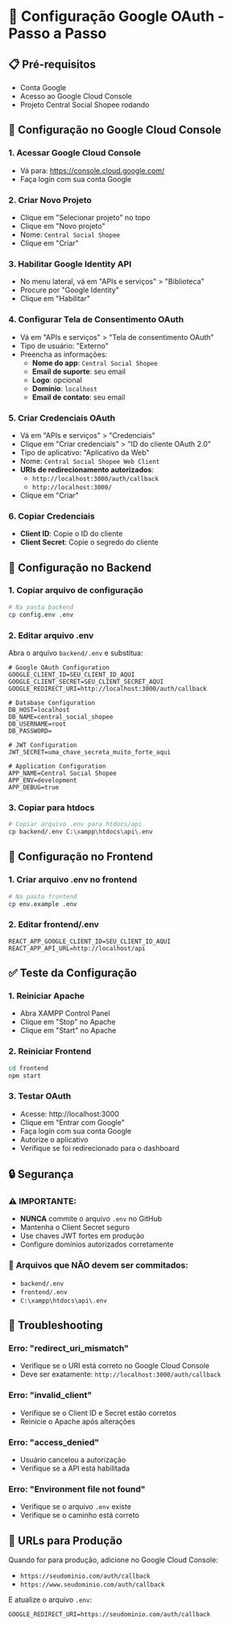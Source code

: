 # 🔐 Configuração Google OAuth - Passo a Passo

## 📋 Pré-requisitos
- Conta Google
- Acesso ao Google Cloud Console
- Projeto Central Social Shopee rodando

## 🚀 Configuração no Google Cloud Console

### 1. **Acessar Google Cloud Console**
- Vá para: https://console.cloud.google.com/
- Faça login com sua conta Google

### 2. **Criar Novo Projeto**
- Clique em "Selecionar projeto" no topo
- Clique em "Novo projeto"
- Nome: `Central Social Shopee`
- Clique em "Criar"

### 3. **Habilitar Google Identity API**
- No menu lateral, vá em "APIs e serviços" > "Biblioteca"
- Procure por "Google Identity"
- Clique em "Habilitar"

### 4. **Configurar Tela de Consentimento OAuth**
- Vá em "APIs e serviços" > "Tela de consentimento OAuth"
- Tipo de usuário: "Externo"
- Preencha as informações:
  - **Nome do app**: `Central Social Shopee`
  - **Email de suporte**: seu email
  - **Logo**: opcional
  - **Domínio**: `localhost`
  - **Email de contato**: seu email

### 5. **Criar Credenciais OAuth**
- Vá em "APIs e serviços" > "Credenciais"
- Clique em "Criar credenciais" > "ID do cliente OAuth 2.0"
- Tipo de aplicativo: "Aplicativo da Web"
- Nome: `Central Social Shopee Web Client`
- **URIs de redirecionamento autorizados**:
  - `http://localhost:3000/auth/callback`
  - `http://localhost:3000/`
- Clique em "Criar"

### 6. **Copiar Credenciais**
- **Client ID**: Copie o ID do cliente
- **Client Secret**: Copie o segredo do cliente

## 🔧 Configuração no Backend

### 1. **Copiar arquivo de configuração**
```bash
# Na pasta backend
cp config.env .env
```

### 2. **Editar arquivo .env**
Abra o arquivo `backend/.env` e substitua:

```env
# Google OAuth Configuration
GOOGLE_CLIENT_ID=SEU_CLIENT_ID_AQUI
GOOGLE_CLIENT_SECRET=SEU_CLIENT_SECRET_AQUI
GOOGLE_REDIRECT_URI=http://localhost:3000/auth/callback

# Database Configuration
DB_HOST=localhost
DB_NAME=central_social_shopee
DB_USERNAME=root
DB_PASSWORD=

# JWT Configuration
JWT_SECRET=uma_chave_secreta_muito_forte_aqui

# Application Configuration
APP_NAME=Central Social Shopee
APP_ENV=development
APP_DEBUG=true
```

### 3. **Copiar para htdocs**
```bash
# Copiar arquivo .env para htdocs/api
cp backend/.env C:\xampp\htdocs\api\.env
```

## 🎨 Configuração no Frontend

### 1. **Criar arquivo .env no frontend**
```bash
# Na pasta frontend
cp env.example .env
```

### 2. **Editar frontend/.env**
```env
REACT_APP_GOOGLE_CLIENT_ID=SEU_CLIENT_ID_AQUI
REACT_APP_API_URL=http://localhost/api
```

## ✅ Teste da Configuração

### 1. **Reiniciar Apache**
- Abra XAMPP Control Panel
- Clique em "Stop" no Apache
- Clique em "Start" no Apache

### 2. **Reiniciar Frontend**
```bash
cd frontend
npm start
```

### 3. **Testar OAuth**
- Acesse: http://localhost:3000
- Clique em "Entrar com Google"
- Faça login com sua conta Google
- Autorize o aplicativo
- Verifique se foi redirecionado para o dashboard

## 🔒 Segurança

### ⚠️ **IMPORTANTE:**
- **NUNCA** commite o arquivo `.env` no GitHub
- Mantenha o Client Secret seguro
- Use chaves JWT fortes em produção
- Configure domínios autorizados corretamente

### 📁 **Arquivos que NÃO devem ser commitados:**
- `backend/.env`
- `frontend/.env`
- `C:\xampp\htdocs\api\.env`

## 🐛 Troubleshooting

### Erro: "redirect_uri_mismatch"
- Verifique se o URI está correto no Google Cloud Console
- Deve ser exatamente: `http://localhost:3000/auth/callback`

### Erro: "invalid_client"
- Verifique se o Client ID e Secret estão corretos
- Reinicie o Apache após alterações

### Erro: "access_denied"
- Usuário cancelou a autorização
- Verifique se a API está habilitada

### Erro: "Environment file not found"
- Verifique se o arquivo `.env` existe
- Verifique se o caminho está correto

## 📱 URLs para Produção

Quando for para produção, adicione no Google Cloud Console:
- `https://seudominio.com/auth/callback`
- `https://www.seudominio.com/auth/callback`

E atualize o arquivo `.env`:
```env
GOOGLE_REDIRECT_URI=https://seudominio.com/auth/callback
```
